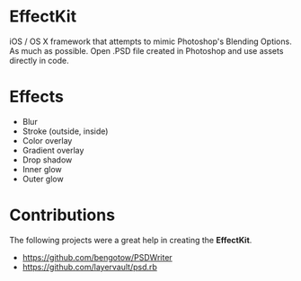 EffectKit
=======

iOS / OS X framework that attempts to mimic Photoshop's Blending Options. As much as possible. Open .PSD file created in Photoshop and use assets directly in code.

Effects
=======

- Blur
- Stroke (outside, inside)
- Color overlay
- Gradient overlay
- Drop shadow
- Inner glow
- Outer glow

Contributions
======

The following projects were a great help in creating the **EffectKit**.

- https://github.com/bengotow/PSDWriter
- https://github.com/layervault/psd.rb
